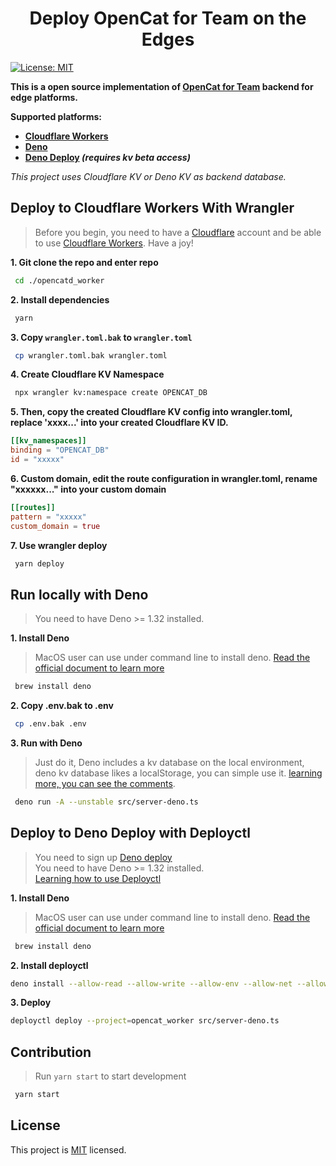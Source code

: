 <h1 align="center">Deploy OpenCat for Team on the Edges</h1>
<p>
  <a href="/LICENSE" target="_blank">
    <img alt="License: MIT" src="https://img.shields.io/badge/License-MIT-yellow.svg" />
  </a>
</p>

  


**This is a open source implementation of [OpenCat for Team](https://opencat.app/) backend for edge platforms.**


**Supported platforms:**

- **[Cloudflare Workers](#deploy-to-cloudflare-workers-with-wrangler)**
- **[Deno](#run-locally-with-deno)**
- **[Deno Deploy](#deploy-to-deno-deploy-with-deployctl) *(requires kv beta access)***

*This project uses Cloudflare KV or Deno KV as backend database.*

## Deploy to Cloudflare Workers With Wrangler
>Before you begin, you need to have a [Cloudflare](https://www.cloudflare.com/) account and be able to use [Cloudflare Workers](https://www.cloudflare.com/zh-cn/products/workers/). Have a joy!

**1. Git clone the repo and enter repo**
```sh
 cd ./opencatd_worker
```
**2. Install dependencies**
```sh
 yarn
```
**3. Copy `wrangler.toml.bak` to `wrangler.toml`**
```sh
 cp wrangler.toml.bak wrangler.toml
```
**4. Create Cloudflare KV Namespace**
```sh
 npx wrangler kv:namespace create OPENCAT_DB
```
**5. Then, copy the created Cloudflare KV config into wrangler.toml, replace 'xxxx...' into your created Cloudflare KV ID.**
```toml
[[kv_namespaces]]
binding = "OPENCAT_DB"
id = "xxxxx"
```

**6. Custom domain, edit the route configuration in wrangler.toml, rename "xxxxxx..." into your custom domain**
```toml
[[routes]]
pattern = "xxxxx"
custom_domain = true
```

**7. Use wrangler deploy**
```sh
 yarn deploy
```

## Run locally with Deno
>You need to have Deno >= 1.32 installed.

**1. Install Deno**
> MacOS user can use under command line to install deno. [Read the official document to learn more](https://deno.land/manual@v1.32.3/getting_started/installation#download-and-install) 
```sh
 brew install deno
```
**2. Copy .env.bak to .env**
```sh
 cp .env.bak .env
```
**3. Run with Deno**
> Just do it, Deno includes a kv database on the local environment, deno kv database likes a localStorage, you can simple use it. [learning more, you can see the comments](https://github.com/C-Dao/opencatd_worker/pull/2#issuecomment-1493372743).
```sh
 deno run -A --unstable src/server-deno.ts
```

## Deploy to Deno Deploy with Deployctl
> You need to sign up [Deno deploy](https://deno.com/deploy) <br/>
> You need to have Deno >= 1.32 installed.<br/>
> [Learning how to use Deployctl](https://deno.com/deploy/docs/deployctl)

**1. Install Deno**
> MacOS user can use under command line to install deno. [Read the official document to learn more](https://deno.land/manual@v1.32.3/getting_started/installation#download-and-install) 
```sh
 brew install deno
```

**2. Install deployctl**
```sh
deno install --allow-read --allow-write --allow-env --allow-net --allow-run --no-check -r -f https://deno.land/x/deploy/deployctl.ts
```
**3. Deploy**

```sh
deployctl deploy --project=opencat_worker src/server-deno.ts
```

## Contribution
> Run `yarn start` to start development
```sh
 yarn start
```

## License
This project is [MIT](./LICENSE) licensed.
